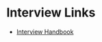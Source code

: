 # Interview Links


- [Interview Handbook](https://github.com/yangshun/front-end-interview-handbook)